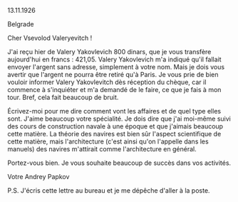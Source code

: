 13.11.1926

Belgrade

  

Cher Vsevolod Valeryevitch !

J'ai reçu hier de Valery Yakovlevich 800 dinars, que je vous transfère aujourd'hui en francs : 421,05. Valery Yakovlevich m'a indiqué qu'il fallait envoyer l'argent sans adresse, simplement à votre nom. Mais je dois vous avertir que l'argent ne pourra être retiré qu'à Paris. Je vous prie de bien vouloir informer Valery Yakovlevitch dès réception du chèque, car il commence à s'inquiéter et m'a demandé de le faire, ce que je fais à mon tour. Bref, cela fait beaucoup de bruit.

Écrivez-moi pour me dire comment vont les affaires et de quel type elles sont. J'aime beaucoup votre spécialité. Je dois dire que j'ai moi-même suivi des cours de construction navale à une époque et que j'aimais beaucoup cette matière. La théorie des navires est bien sûr l'aspect scientifique de cette matière, mais l'architecture (c'est ainsi qu'on l'appelle dans les manuels) des navires m'attirait comme l'architecture en général.

Portez-vous bien. Je vous souhaite beaucoup de succès dans vos activités.

Votre Andrey Papkov

P.S. J'écris cette lettre au bureau et je me dépêche d'aller à la poste.